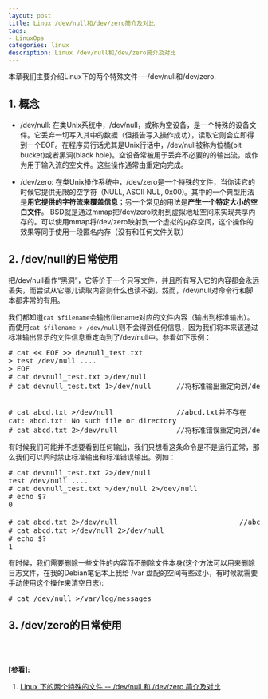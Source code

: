 ```yaml
---
layout: post
title: Linux /dev/null和/dev/zero简介及对比
tags:
- LinuxOps
categories: linux
description: Linux /dev/null和/dev/zero简介及对比
---
```



本章我们主要介绍Linux下的两个特殊文件---/dev/null和/dev/zero.


<!-- more -->


## 1. 概念

* /dev/null: 在类Unix系统中，/dev/null，或称为空设备，是一个特殊的设备文件。它丢弃一切写入其中的数据（但报告写入操作成功），读取它则会立即得到一个EOF。在程序员行话尤其是Unix行话中，/dev/null被称为位桶(bit bucket)或者黑洞(black hole)。空设备常被用于丢弃不必要的的输出流，或作为用于输入流的空文件。这些操作通常由重定向完成。

* /dev/zero: 在类Unix操作系统中，/dev/zero是一个特殊的文件，当你读它的时候它提供无限的空字符（NULL, ASCII NUL, 0x00)。其中的一个典型用法是**用它提供的字符流来覆盖信息**；另一个常见的用法是**产生一个特定大小的空白文件**。 BSD就是通过mmap把/dev/zero映射到虚拟地址空间来实现共享内存的。可以使用mmap将/dev/zero映射到一个虚拟的内存空间，这个操作的效果等同于使用一段匿名内存（没有和任何文件关联）

## 2. /dev/null的日常使用
把/dev/null看作“黑洞”，它等价于一个只写文件，并且所有写入它的内容都会永远丢失，而尝试从它哪儿读取内容则什么也读不到。然而，/dev/null对命令行和脚本都非常的有用。

我们都知道```cat $filename```会输出filename对应的文件内容（输出到标准输出）。而使用```cat $filename > /dev/null```则不会得到任何信息，因为我们将本来该通过标准输出显示的文件信息重定向到了/dev/null中。参看如下示例：
<pre>
# cat << EOF >> devnull_test.txt
> test /dev/null ....
> EOF
# cat devnull_test.txt >/dev/null
# cat devnull_test.txt 1>/dev/null      //将标准输出重定向到/dev/null


# cat abcd.txt >/dev/null				//abcd.txt并不存在
cat: abcd.txt: No such file or directory
# cat abcd.txt 2>/dev/null              //将标准错误重定向到/dev/null中
</pre>

有时候我们可能并不想要看到任何输出，我们只想看这条命令是不是运行正常，那么我们可以同时禁止标准输出和标准错误输出。例如：
<pre>
# cat devnull_test.txt 2>/dev/null
test /dev/null ....
# cat devnull_test.txt >/dev/null 2>/dev/null 
# echo $?
0

# cat abcd.txt 2>/dev/null                             //abcd.txt并不存在
# cat abcd.txt >/dev/null 2>/dev/null
# echo $?
1
</pre>

有时候，我们需要删除一些文件的内容而不删除文件本身(这个方法可以用来删除日志文件，在我的Debian笔记本上我给 /var 盘配的空间有些过小，有时候就需要手动使用这个操作来清空日志):
<pre>
# cat /dev/null >/var/log/messages
</pre>

## 3. /dev/zero的日常使用
















<br />
<br />

**[参看]:**

1. [Linux 下的两个特殊的文件 -- /dev/null 和 /dev/zero 简介及对比](http://blog.csdn.net/pi9nc/article/details/18257593)


<br />
<br />
<br />


